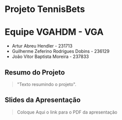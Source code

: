 # Projeto TennisBets

# Equipe VGAHDM - VGA
* Artur Abreu Hendler - 231713
* Guilherme Zeferino Rodrigues Dobins - 236129
* João Vitor Baptista Moreira - 237833

## Resumo do Projeto
> "Texto resumindo o projeto".

## Slides da Apresentação
> Coloque Aqui o link para o PDF da apresentação
